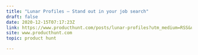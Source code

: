 ```yaml
---
title: "Lunar Profiles — Stand out in your job search"
draft: false
date: 2020-12-15T07:17:23Z
link: https://www.producthunt.com/posts/lunar-profiles?utm_medium=RSS&utm_source=hune
site: www.producthunt.com
topic: product hunt  

---
```

